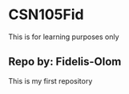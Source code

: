 # CSN105Fid
This is for learning purposes only

## Repo by: Fidelis-Olom
This is my first repository


